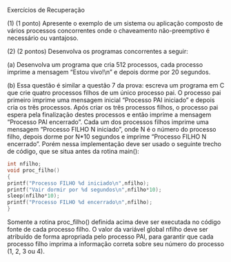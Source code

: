 Exercícios de Recuperação

(1) (1 ponto) Apresente o exemplo de um sistema ou aplicação composto de vários processos
concorrentes onde o chaveamento não-preemptivo é necessário ou vantajoso.

(2) (2 pontos) Desenvolva os programas concorrentes a seguir:

(a) Desenvolva um programa que cria 512 processos, cada processo imprime a mensagem “Estou
vivo!\n” e depois dorme por 20 segundos.


(b) Essa questão é similar a questão 7 da prova: escreva um programa em C que crie quatro
processos filhos de um único processo pai. O processo pai primeiro imprime uma mensagem inicial
“Processo PAI iniciado” e depois cria os três processos. Após criar os três processos filhos, o
processo pai espera pela finalização destes processos e então imprime a mensagem “Processo PAI
encerrado”. Cada um dos processos filhos imprime uma mensagem “Processo FILHO N iniciado”,
onde N é o número do processo filho, depois dorme por N*10 segundos e imprime “Processo
FILHO N encerrado”. Porém nessa implementação deve ser usado o seguinte trecho de código,
que se situa antes da rotina main():
```c
int nfilho;
void proc_filho()
{
printf("Processo FILHO %d iniciado\n",nfilho);
printf("Vair dormir por %d segundos\n",nfilho*10);
sleep(nfilho*10);
printf("Processo FILHO %d encerrado\n",nfilho);
}
```
Somente a rotina proc_filho() definida acima deve ser executada no código fonte de cada processo
filho. O valor da variável global nfilho deve ser atribuído de forma apropriada pelo processo PAI,
para garantir que cada processo filho imprima a informação correta sobre seu número do processo
(1, 2, 3 ou 4).

